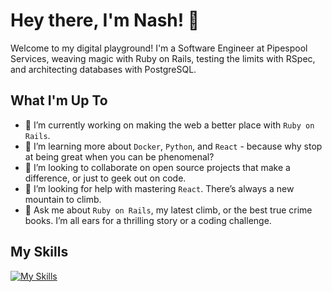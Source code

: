 # Hey there, I'm Nash! 👋

Welcome to my digital playground! I'm a Software Engineer at Pipespool Services, weaving magic with Ruby on Rails, testing the limits with RSpec, and architecting databases with PostgreSQL.

## What I'm Up To

- 🔭 I’m currently working on making the web a better place with `Ruby on Rails`.
- 🌱 I’m learning more about `Docker`, `Python`, and `React` - because why stop at being great when you can be phenomenal?
- 👯 I’m looking to collaborate on open source projects that make a difference, or just to geek out on code.
- 🤔 I’m looking for help with mastering `React`. There’s always a new mountain to climb.
- 💬 Ask me about `Ruby on Rails`, my latest climb, or the best true crime books. I’m all ears for a thrilling story or a coding challenge.

## My Skills

[![My Skills](https://skillicons.dev/icons?i=js,html,css,docker,ruby)](https://skillicons.dev)
